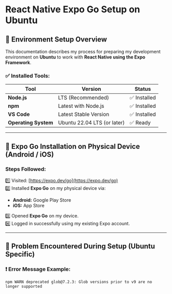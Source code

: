 # React Native Expo Go Setup on Ubuntu

## 📌 Environment Setup Overview
This documentation describes my process for preparing my development environment on **Ubuntu** to work with **React Native using the Expo Framework**.

### ✅ Installed Tools:

| Tool        | Version        | Status    |
|-------------|----------------|-----------|
| **Node.js** | LTS (Recommended) | ✅ Installed |
| **npm**     | Latest with Node.js | ✅ Installed |
| **VS Code** | Latest Stable Version | ✅ Installed |
| **Operating System** | Ubuntu 22.04 LTS (or later) | ✅ Ready |

---

## 🔧 Expo Go Installation on Physical Device (Android / iOS)

### Steps Followed:

1️⃣ Visited: [https://expo.dev/go](https://expo.dev/go)  
2️⃣ Installed **Expo Go** on my physical device via:  
- **Android:** Google Play Store  
- **iOS:** App Store  

3️⃣ Opened **Expo Go** on my device.  
4️⃣ Logged in successfully using my existing Expo account.

---

## 🚩 Problem Encountered During Setup (Ubuntu Specific)

### ❗ **Error Message Example:**
```shell
npm WARN deprecated glob@7.2.3: Glob versions prior to v9 are no longer supported
